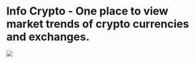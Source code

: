 # Info Crypto - One place to view market trends of crypto currencies and exchanges.
![](src/demo.gif)
